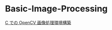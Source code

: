 # Basic-Image-Processing

[C での OpenCV 画像処理環境構築](https://takacity.blog.fc2.com/blog-entry-325.html)
